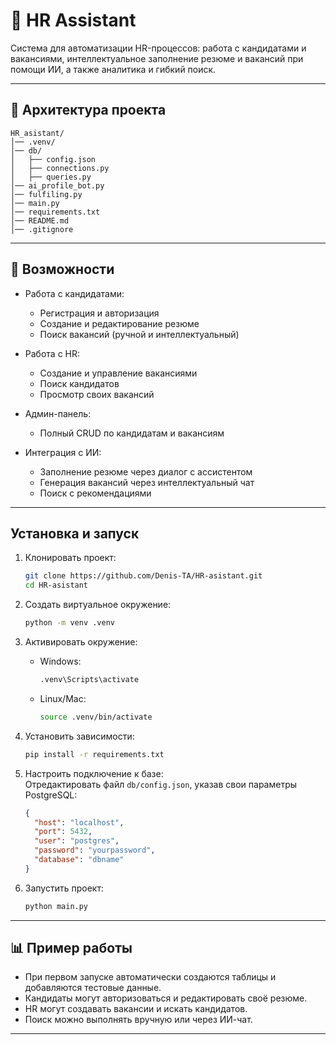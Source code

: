 # 🤖 HR Assistant

Система для автоматизации HR-процессов: работа с кандидатами и вакансиями, интеллектуальное заполнение резюме и вакансий при помощи ИИ, а также аналитика и гибкий поиск.

---

## 📌 Архитектура проекта

```
HR_asistant/
│── .venv/                 
│── db/                    
│   ├── config.json       
│   ├── connections.py   
│   ├── queries.py         
│── ai_profile_bot.py  
│── fulfiling.py      
│── main.py           
│── requirements.txt      
│── README.md              
│── .gitignore             
```

---

## 🚀 Возможности

- Работа с кандидатами:  
  - Регистрация и авторизация  
  - Создание и редактирование резюме  
  - Поиск вакансий (ручной и интеллектуальный)  

- Работа с HR:  
  - Создание и управление вакансиями  
  - Поиск кандидатов  
  - Просмотр своих вакансий  

- Админ-панель:  
  - Полный CRUD по кандидатам и вакансиям  

- Интеграция с ИИ:  
  - Заполнение резюме через диалог с ассистентом  
  - Генерация вакансий через интеллектуальный чат  
  - Поиск с рекомендациями  

---

## Установка и запуск

1. Клонировать проект:
   ```bash
   git clone https://github.com/Denis-TA/HR-asistant.git
   cd HR-asistant
   ```

2. Создать виртуальное окружение:
   ```bash
   python -m venv .venv
   ```

3. Активировать окружение:
   - Windows:
     ```bash
     .venv\Scripts\activate
     ```
   - Linux/Mac:
     ```bash
     source .venv/bin/activate
     ```

4. Установить зависимости:
   ```bash
   pip install -r requirements.txt
   ```

5. Настроить подключение к базе:  
   Отредактировать файл `db/config.json`, указав свои параметры PostgreSQL:
   ```json
   {
     "host": "localhost",
     "port": 5432,
     "user": "postgres",
     "password": "yourpassword",
     "database": "dbname"
   }
   ```

6. Запустить проект:
   ```bash
   python main.py
   ```

---

## 📊 Пример работы

- При первом запуске автоматически создаются таблицы и добавляются тестовые данные.  
- Кандидаты могут авторизоваться и редактировать своё резюме.  
- HR могут создавать вакансии и искать кандидатов.  
- Поиск можно выполнять вручную или через ИИ-чат.  

---

